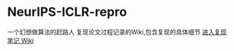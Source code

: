 # NeurIPS-ICLR-repro

一个幻想做算法的赶路人
复现论文过程记录的Wiki,包含复现的具体细节
[进入复现笔记 Wiki](https://github.com/Drton1/NeurIPS-ICLR-repro/wiki)

